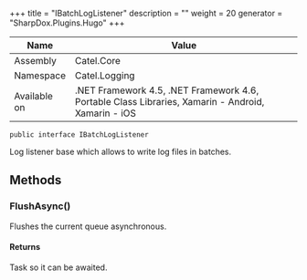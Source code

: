 

+++
title = "IBatchLogListener" 
description = ""
weight = 20
generator = "SharpDox.Plugins.Hugo"
+++

Name|Value
---|---
Assembly|Catel.Core
Namespace|Catel.Logging
Available on|.NET Framework 4.5, .NET Framework 4.6, Portable Class Libraries, Xamarin - Android, Xamarin - iOS

```
public interface IBatchLogListener
```

Log listener base which allows to write log files in batches.

## Methods

### FlushAsync()

Flushes the current queue asynchronous.

#### Returns

Task so it can be awaited.

